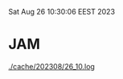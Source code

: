 Sat Aug 26 10:30:06 EEST 2023
# JAM
<a href='./cache/202308/26_10.log'>./cache/202308/26_10.log</a>
